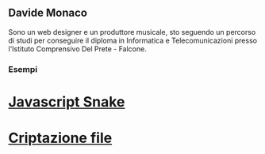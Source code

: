 ## Davide Monaco

Sono un web designer e un produttore musicale, sto seguendo un percorso di studi per conseguire il diploma in Informatica e Telecomunicazioni presso l'Istituto Comprensivo Del Prete - Falcone.

### Esempi

# [Javascript Snake](Davidemonaco.github.io/javascriptsnake)
# [Criptazione file](https://raw.githubusercontent.com/Davidemonaco/dataencrypter/main/mainscript.py)
